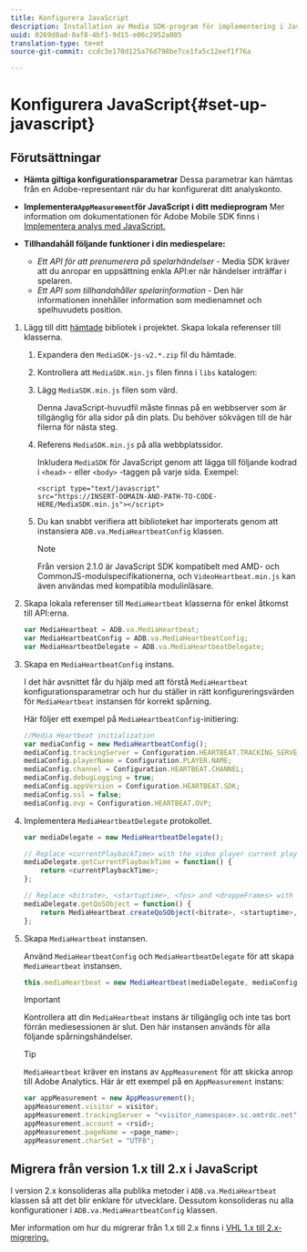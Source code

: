 ```yaml
---
title: Konfigurera JavaScript
description: Installation av Media SDK-program för implementering i JavaScript.
uuid: 0269d8ad-0af8-4bf1-9d15-e06c2952a005
translation-type: tm+mt
source-git-commit: ccdc3e170d125a76d798be7ce1fa5c12eef1f76a

---
```



# Konfigurera JavaScript{#set-up-javascript}

## Förutsättningar

* **Hämta giltiga konfigurationsparametrar** Dessa parametrar kan hämtas från en Adobe-representant när du har konfigurerat ditt analyskonto.
* **Implementera`AppMeasurement`för JavaScript i ditt medieprogram** Mer information om dokumentationen för Adobe Mobile SDK finns i [Implementera analys med JavaScript.](https://docs.adobe.com/content/help/en/analytics/implementation/js/overview.html)

* **Tillhandahåll följande funktioner i din mediespelare:**

   * *Ett API för att prenumerera på spelarhändelser* - Media SDK kräver att du anropar en uppsättning enkla API:er när händelser inträffar i spelaren.
   * *Ett API som tillhandahåller spelarinformation* - Den här informationen innehåller information som medienamnet och spelhuvudets position.

1. Lägg till ditt [hämtade](/help/sdk-implement/download-sdks.md#download-2x-sdks) bibliotek i projektet. Skapa lokala referenser till klasserna.

   1. Expandera den `MediaSDK-js-v2.*.zip` fil du hämtade.
   1. Kontrollera att `MediaSDK.min.js` filen finns i `libs` katalogen:

   1. Lägg `MediaSDK.min.js` filen som värd.

      Denna JavaScript-huvudfil måste finnas på en webbserver som är tillgänglig för alla sidor på din plats. Du behöver sökvägen till de här filerna för nästa steg.

   1. Referens `MediaSDK.min.js` på alla webbplatssidor.

      Inkludera `MediaSDK` för JavaScript genom att lägga till följande kodrad i `<head>` - eller `<body>` -taggen på varje sida. Exempel:

      ```
      <script type="text/javascript" 
      src="https://INSERT-DOMAIN-AND-PATH-TO-CODE-HERE/MediaSDK.min.js"></script>
      ```

   1. Du kan snabbt verifiera att biblioteket har importerats genom att instansiera `ADB.va.MediaHeartbeatConfig` klassen.

      >[!NOTE]
      >
      >Från version 2.1.0 är JavaScript SDK kompatibelt med AMD- och CommonJS-modulspecifikationerna, och `VideoHeartbeat.min.js` kan även användas med kompatibla modulinläsare.

1. Skapa lokala referenser till `MediaHeartbeat` klasserna för enkel åtkomst till API:erna.

   ```js
   var MediaHeartbeat = ADB.va.MediaHeartbeat; 
   var MediaHeartbeatConfig = ADB.va.MediaHeartbeatConfig; 
   var MediaHeartbeatDelegate = ADB.va.MediaHeartbeatDelegate; 
   ```

1. Skapa en `MediaHeartbeatConfig` instans.

   I det här avsnittet får du hjälp med att förstå `MediaHeartbeat` konfigurationsparametrar och hur du ställer in rätt konfigureringsvärden för `MediaHeartbeat` instansen för korrekt spårning.

   Här följer ett exempel på `MediaHeartbeatConfig`-initiering:

   ```js
   //Media Heartbeat initialization 
   var mediaConfig = new MediaHeartbeatConfig(); 
   mediaConfig.trackingServer = Configuration.HEARTBEAT.TRACKING_SERVER; 
   mediaConfig.playerName = Configuration.PLAYER.NAME; 
   mediaConfig.channel = Configuration.HEARTBEAT.CHANNEL; 
   mediaConfig.debugLogging = true; 
   mediaConfig.appVersion = Configuration.HEARTBEAT.SDK; 
   mediaConfig.ssl = false; 
   mediaConfig.ovp = Configuration.HEARTBEAT.OVP; 
   ```

1. Implementera `MediaHeartbeatDelegate` protokollet.

   ```js
   var mediaDelegate = new MediaHeartbeatDelegate(); 
   
   // Replace <currentPlaybackTime> with the video player current playback time 
   mediaDelegate.getCurrentPlaybackTime = function() { 
       return <currentPlaybackTime>; 
   }; 
   
   // Replace <bitrate>, <startuptime>, <fps> and <droppeFrames> with the current playback QoS values.  
   mediaDelegate.getQoSObject = function() { 
       return MediaHeartbeat.createQoSObject(<bitrate>, <startuptime>, <fps>, <droppedFrames>); 
   };
   ```

1. Skapa `MediaHeartbeat` instansen.

   Använd `MediaHeartbeatConfig` och `MediaHeartbeatDelegate` för att skapa `MediaHeartbeat` instansen.

   ```js
   this.mediaHeartbeat = new MediaHeartbeat(mediaDelegate, mediaConfig, appMeasurement);
   ```

   >[!IMPORTANT]
   >
   >Kontrollera att din `MediaHeartbeat` instans är tillgänglig och inte tas bort förrän mediesessionen är slut. Den här instansen används för alla följande spårningshändelser.

   >[!TIP]
   >
   >`MediaHeartbeat` kräver en instans av `AppMeasurement` för att skicka anrop till Adobe Analytics. Här är ett exempel på en `AppMeasurement` instans:

   ```js
   var appMeasurement = new AppMeasurement(); 
   appMeasurement.visitor = visitor; 
   appMeasurement.trackingServer = "<visitor_namespace>.sc.omtrdc.net"; 
   appMeasurement.account = <rsid>; 
   appMeasurement.pageName = <page_name>; 
   appMeasurement.charSet = "UTF­8";
   ```

## Migrera från version 1.x till 2.x i JavaScript

I version 2.x konsolideras alla publika metoder i `ADB.va.MediaHeartbeat` klassen så att det blir enklare för utvecklare. Dessutom konsolideras nu alla konfigurationer i `ADB.va.MediaHeartbeatConfig` klassen.

Mer information om hur du migrerar från 1.x till 2.x finns i [VHL 1.x till 2.x-migrering.](/help/sdk-implement/va-1x-to-2x/mig-1x-2x-overview.md)
